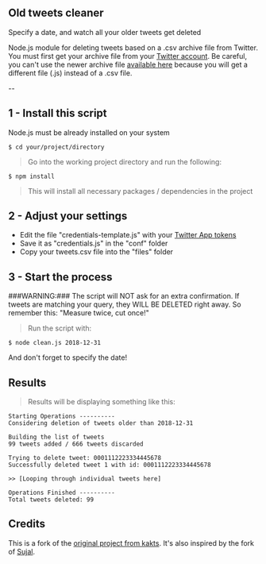 **Old tweets cleaner**
--
Specify a date, and watch all your older tweets get deleted 

Node.js module for deleting tweets based on a .csv archive file from Twitter. You must first get your archive file from your [Twitter account](https://twitter.com/settings/account). Be careful, you can't use the newer archive file [available here](https://twitter.com/settings/your_twitter_data) because you will get a different file (.js) instead of a .csv file.

--

**1 - Install this script** 
--
Node.js must be already installed on your system

```
$ cd your/project/directory
```
> Go into the working project directory and run the following:


```
$ npm install
```
> This will install all necessary packages / dependencies in the project


**2 - Adjust your settings**
--

* Edit the file "credentials-template.js" with your [Twitter App tokens](https://developer.twitter.com/en/apps)
* Save it as "credentials.js" in the "conf" folder
* Copy your tweets.csv file into the "files" folder


**3 - Start the process**
--

###WARNING:###
The script will NOT ask for an extra confirmation.
If tweets are matching your query, they WILL BE DELETED right away. So remember this: "Measure twice, cut once!"

> Run the script with:

```
$ node clean.js 2018-12-31
```
And don't forget to specify the date!


**Results**
--

> Results will be displaying something like this:

```
Starting Operations ----------
Considering deletion of tweets older than 2018-12-31

Building the list of tweets
99 tweets added / 666 tweets discarded

Trying to delete tweet: 0001112223334445678
Successfully deleted tweet 1 with id: 0001112223334445678

>> [Looping through individual tweets here]

Operations Finished ----------
Total tweets deleted: 99

```



## Credits

This is a fork of the [original project from kakts](https://github.com/kakts/tweet-cleaner). It's also inspired by the fork of [Sujal](https://github.com/sujal/tweet-cleaner).